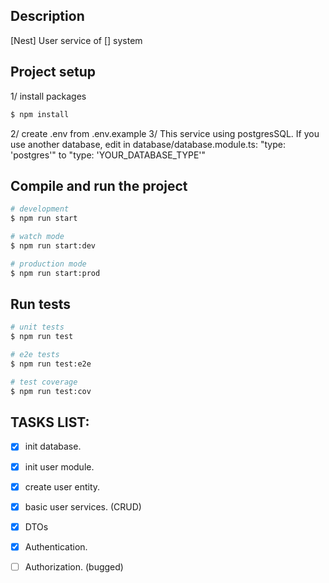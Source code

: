 
## Description

[Nest] User service of [] system

## Project setup
1/ install packages
```bash
$ npm install
```
2/ create .env from .env.example
3/ This service using postgresSQL. If you use another database, edit in database/database.module.ts: "type: 'postgres'" to "type: 'YOUR_DATABASE_TYPE'"

## Compile and run the project

```bash
# development
$ npm run start

# watch mode
$ npm run start:dev

# production mode
$ npm run start:prod
```

## Run tests

```bash
# unit tests
$ npm run test

# e2e tests
$ npm run test:e2e

# test coverage
$ npm run test:cov
```
## TASKS LIST:
- [x] init database.
- [x] init user module.
- [x] create user entity.
- [x] basic user services. (CRUD)
- [x] DTOs
- [x] Authentication.
- [ ] Authorization. (bugged)

